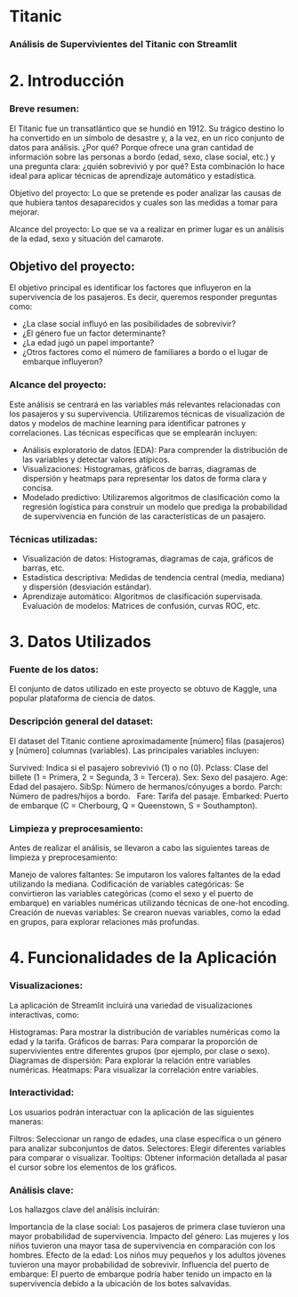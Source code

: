 # Titanic

### Análisis de Supervivientes del Titanic con Streamlit

# 2. Introducción

### Breve resumen:

El Titanic fue un transatlántico que se hundió en 1912. Su trágico destino lo ha convertido en un símbolo de desastre y, a la vez, en un rico conjunto de datos para análisis. ¿Por qué? Porque ofrece una gran cantidad de información sobre las personas a bordo (edad, sexo, clase social, etc.) y una pregunta clara: ¿quién sobrevivió y por qué? Esta combinación lo hace ideal para aplicar técnicas de aprendizaje automático y estadística.

Objetivo del proyecto: Lo que se pretende es poder analizar las causas de que hubiera tantos desaparecidos y cuales son las medidas a tomar para mejorar.

Alcance del proyecto: Lo que se va a realizar en primer lugar es un análisis de la edad, sexo y situación del camarote.
## Objetivo del proyecto:

El objetivo principal es identificar los factores que influyeron en la supervivencia de los pasajeros. Es decir, queremos responder preguntas como:

- ¿La clase social influyó en las posibilidades de sobrevivir?
- ¿El género fue un factor determinante?
- ¿La edad jugó un papel importante?
- ¿Otros factores como el número de familiares a bordo o el lugar de embarque influyeron?

### Alcance del proyecto:

Este análisis se centrará en las variables más relevantes relacionadas con los pasajeros y su supervivencia. Utilizaremos técnicas de visualización de datos y modelos de machine learning para identificar patrones y correlaciones. Las técnicas específicas que se emplearán incluyen:


- Análisis exploratorio de datos (EDA): Para comprender la distribución de las variables y detectar valores atípicos.
- Visualizaciones: Histogramas, gráficos de barras, diagramas de dispersión y heatmaps para representar los datos de forma clara y concisa.
- Modelado predictivo: Utilizaremos algoritmos de clasificación como la regresión logística para construir un modelo que prediga la probabilidad de supervivencia en función de las características de un pasajero.

### Técnicas utilizadas:

- Visualización de datos: Histogramas, diagramas de caja, gráficos de barras, etc.
- Estadística descriptiva: Medidas de tendencia central (media, mediana) y dispersión (desviación estándar).
- Aprendizaje automático: Algoritmos de clasificación supervisada.
  Evaluación de modelos: Matrices de confusión, curvas ROC, etc.

# 3. Datos Utilizados

### Fuente de los datos:

El conjunto de datos utilizado en este proyecto se obtuvo de Kaggle, una popular plataforma de ciencia de datos.


### Descripción general del dataset:

El dataset del Titanic contiene aproximadamente [número] filas (pasajeros) y [número] columnas (variables). Las principales variables incluyen:

Survived: Indica si el pasajero sobrevivió (1) o no (0).
Pclass: Clase del billete (1 = Primera, 2 = Segunda, 3 = Tercera).
Sex: Sexo del pasajero.
Age: Edad del pasajero.
SibSp: Número de hermanos/cónyuges a bordo.
Parch: Número de padres/hijos a bordo.   
Fare: Tarifa del pasaje.
Embarked: Puerto de embarque (C = Cherbourg, Q = Queenstown, S = Southampton).

### Limpieza y preprocesamiento:

Antes de realizar el análisis, se llevaron a cabo las siguientes tareas de limpieza y preprocesamiento:

Manejo de valores faltantes: Se imputaron los valores faltantes de la edad utilizando la mediana.
Codificación de variables categóricas: Se convirtieron las variables categóricas (como el sexo y el puerto de embarque) en variables numéricas utilizando técnicas de one-hot encoding.
Creación de nuevas variables: Se crearon nuevas variables, como la edad en grupos, para explorar relaciones más profundas.

# 4. Funcionalidades de la Aplicación

### Visualizaciones:

La aplicación de Streamlit incluirá una variedad de visualizaciones interactivas, como:

Histogramas: Para mostrar la distribución de variables numéricas como la edad y la tarifa.
Gráficos de barras: Para comparar la proporción de supervivientes entre diferentes grupos (por ejemplo, por clase o sexo).
Diagramas de dispersión: Para explorar la relación entre variables numéricas.
Heatmaps: Para visualizar la correlación entre variables.

### Interactividad:

Los usuarios podrán interactuar con la aplicación de las siguientes maneras:

Filtros: Seleccionar un rango de edades, una clase específica o un género para analizar subconjuntos de datos.
Selectores: Elegir diferentes variables para comparar o visualizar.
Tooltips: Obtener información detallada al pasar el cursor sobre los elementos de los gráficos.

### Análisis clave:

Los hallazgos clave del análisis incluirán:

Importancia de la clase social: Los pasajeros de primera clase tuvieron una mayor probabilidad de supervivencia.
Impacto del género: Las mujeres y los niños tuvieron una mayor tasa de supervivencia en comparación con los hombres.
Efecto de la edad: Los niños muy pequeños y los adultos jóvenes tuvieron una mayor probabilidad de sobrevivir.
Influencia del puerto de embarque: El puerto de embarque podría haber tenido un impacto en la supervivencia debido a la ubicación de los botes salvavidas.
